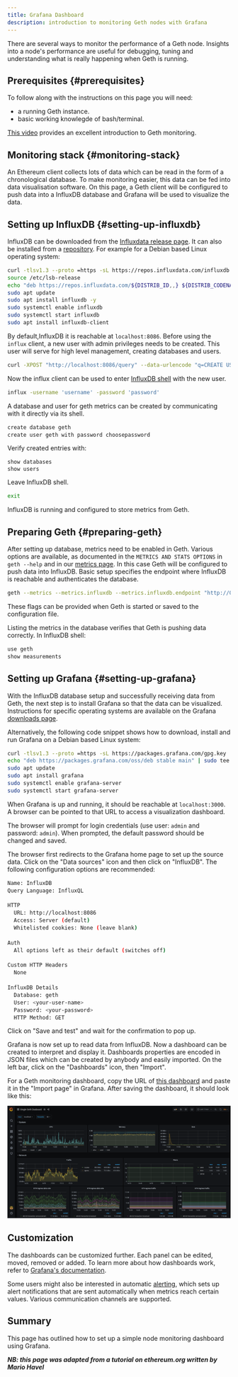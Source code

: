 ```yaml
---
title: Grafana Dashboard
description: introduction to monitoring Geth nodes with Grafana
---
```


There are several ways to monitor the performance of a Geth node. Insights 
into a node's performance are useful for debugging, tuning and understanding 
what is really happening when Geth is running.

## Prerequisites {#prerequisites}

To follow along with the instructions on this page you will need:

- a running Geth instance.
- basic working knowlegde of bash/terminal.

[This video](https://www.youtube.com/watch?v=cOBab8IJMYI) provides an excellent 
introduction to Geth monitoring.

## Monitoring stack {#monitoring-stack}

An Ethereum client collects lots of data which can be read in the form of a 
chronological database. To make monitoring easier, this data can be fed into 
data visualisation software. On this page, a Geth client will be configured 
to push data into a InfluxDB database and Grafana will be used to visualize 
the data.

## Setting up InfluxDB {#setting-up-influxdb}

InfluxDB can be downloaded from the [Influxdata release page](https://portal.influxdata.com/downloads/). 
It can also be installed from a [repository](https://repos.influxdata.com/). 
For example for a Debian based Linux operating system:

```sh
curl -tlsv1.3 --proto =https -sL https://repos.influxdata.com/influxdb.key | sudo apt-key add
source /etc/lsb-release
echo "deb https://repos.influxdata.com/${DISTRIB_ID,,} ${DISTRIB_CODENAME} stable" | sudo tee /etc/apt/sources.list.d/influxdb.list
sudo apt update
sudo apt install influxdb -y
sudo systemctl enable influxdb
sudo systemctl start influxdb
sudo apt install influxdb-client
```

By default,InfluxDB it is reachable at `localhost:8086`. Before using the 
`influx` client, a new user with admin privileges needs to be created. 
This user will serve for high level management, creating databases and users.

```sh
curl -XPOST "http://localhost:8086/query" --data-urlencode "q=CREATE USER username WITH PASSWORD 'password' WITH ALL PRIVILEGES"
```

Now the influx client can be used to enter [InfluxDB shell](https://docs.influxdata.com/influxdb/v1.8/tools/shell/) 
with the new user.

```sh
influx -username 'username' -password 'password'
```

A database and user for geth metrics can be created by communicating 
with it directly via its shell.

```sh
create database geth
create user geth with password choosepassword
```

Verify created entries with:

```
show databases
show users
```

Leave InfluxDB shell.

```sh
exit
```

InfluxDB is running and configured to store metrics from Geth.

## Preparing Geth {#preparing-geth}

After setting up database, metrics need to be enabled in Geth. 
Various options are available, as documented in the `METRICS AND STATS OPTIONS` 
in `geth --help` and in our [metrics page](). In this case Geth will be configured 
to push data into InfluxDB. Basic setup specifies the endpoint where InfluxDB is 
reachable and authenticates the database.

```sh
geth --metrics --metrics.influxdb --metrics.influxdb.endpoint "http://0.0.0.0:8086" --metrics.influxdb.username "geth" --metrics.influxdb.password "chosenpassword"
```

These flags can be provided when Geth is started or saved to the configuration 
file.

Listing the metrics in the database verifies that Geth is pushing data correctly. 
In InfluxDB shell:

```sh
use geth
show measurements
```

## Setting up Grafana {#setting-up-grafana}

With the InfluxDB database setup and successfully receiving data from Geth, 
the next step is to install Grafana so that the data can be visualized. 
Instructions for specific operating systems are available on the Grafana 
[downloads page](https://grafana.com/grafana/download?pg=get&plcmt=selfmanaged-box1-cta1).

Alternatively, the following code snippet shows how to download, install and 
run Grafana on a Debian based Linux system:

```sh
curl -tlsv1.3 --proto =https -sL https://packages.grafana.com/gpg.key | sudo apt-key add -
echo "deb https://packages.grafana.com/oss/deb stable main" | sudo tee -a /etc/apt/sources.list.d/grafana.list
sudo apt update
sudo apt install grafana
sudo systemctl enable grafana-server
sudo systemctl start grafana-server
```

When Grafana is up and running, it should be reachable at `localhost:3000`. 
A browser can be pointed to that URL to access a visualization dashboard.

The browser will prompt for login credentials (use user: `admin` and password: `admin`). 
When prompted, the default password should be changed and saved.

The browser first redirects to the Grafana home page to set up the source data. 
Click on the "Data sources" icon and then click on "InfluxDB". The following
configuration options are recommended:

```sh
Name: InfluxDB
Query Language: InfluxQL

HTTP
  URL: http://localhost:8086
  Access: Server (default)
  Whitelisted cookies: None (leave blank)

Auth
  All options left as their default (switches off)

Custom HTTP Headers
  None

InfluxDB Details
  Database: geth
  User: <your-user-name>
  Password: <your-password>
  HTTP Method: GET

```

Click on "Save and test" and wait for the confirmation to pop up.

Grafana is now set up to read data from InfluxDB. Now a dashboard can be created 
to interpret and display it. Dashboards properties are encoded in JSON files
which can be created by anybody and easily imported. On the left bar, 
click on the "Dashboards" icon, then "Import".

For a Geth monitoring dashboard, copy the URL of [this dashboard](https://grafana.com/grafana/dashboards/13877/) 
and paste it in the "Import page" in Grafana. After saving the dashboard, 
it should look like this:

![Grafana 1](/static/images/grafana1.png)


## Customization

The dashboards can be customized further. Each panel can be edited, moved, 
removed or added. To learn more about how dashboards work, refer to 
[Grafana's documentation](https://grafana.com/docs/grafana/latest/dashboards/).

Some users might also be interested in automatic [alerting](https://grafana.com/docs/grafana/latest/alerting/), 
which sets up alert notifications that are sent automatically when metrics 
reach certain values. Various communication channels are supported.

## Summary

This page has outlined how to set up a simple node monitoring dashboard 
using Grafana.


***NB: this page was adapted from a tutorial on ethereum.org written by Mario Havel***